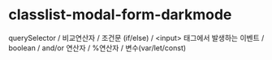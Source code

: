 # classlist-modal-form-darkmode
querySelector / 비교연산자 / 조건문 (if/else) / &lt;input> 태그에서 발생하는 이벤트 / boolean / and/or 연산자 / %연산자 / 변수(var/let/const)

